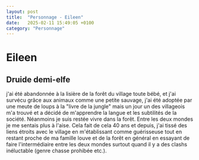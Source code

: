 ```yaml
---
layout: post
title:  "Personnage - Eileen"
date:   2025-02-11 15:49:05 +0100
category: "Personnage"
---
```


# Eileen
## Druide demi-elfe

j'ai été abandonnée à la lisière de la forêt du village toute bébé, et j'ai survécu grâce aux animaux comme une petite sauvage, j'ai été adoptée par une meute de loups à la "livre de la jungle" mais un jour un des villageois m'a trouvé et a décidé de m'apprendre la langue et les subtilités de la société. Néanmoins je suis restée vivre dans la forêt. Entre les deux mondes je me sentais plus à l'aise. Cela fait de cela 40 ans et depuis, j'ai tissé des liens étroits avec le village en m'établissant comme guérisseuse tout en restant proche de ma famille louve et de la forêt en général en essayant de faire l'intermédiaire entre les deux mondes surtout quand il y a des clashs inéluctable (genre chasse prohibée etc.).